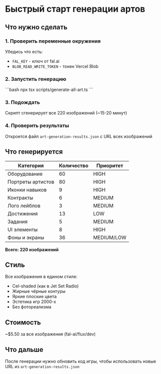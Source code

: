 # Быстрый старт генерации артов

## Что нужно сделать

### 1. Проверить переменные окружения
Убедись что есть:
- `FAL_KEY` - ключ от fal.ai
- `BLOB_READ_WRITE_TOKEN` - токен Vercel Blob

### 2. Запустить генерацию
\`\`\`bash
npx tsx scripts/generate-all-art.ts
\`\`\`

### 3. Подождать
Скрипт сгенерирует все 220 изображений (~15-20 минут)

### 4. Проверить результаты
Откроется файл `art-generation-results.json` с URL всех изображений

## Что генерируется

| Категория | Количество | Приоритет |
|-----------|------------|-----------|
| Оборудование | 60 | HIGH |
| Портреты артистов | 80 | HIGH |
| Иконки навыков | 9 | HIGH |
| Контракты | 6 | MEDIUM |
| Лого лейблов | 3 | MEDIUM |
| Достижения | 13 | LOW |
| Задания | 5 | MEDIUM |
| UI элементы | 8 | HIGH |
| Фоны и экраны | 36 | MEDIUM/LOW |

**Всего: 220 изображений**

## Стиль
Все изображения в едином стиле:
- Cel-shaded (как в Jet Set Radio)
- Жирные чёрные контуры
- Яркие плоские цвета
- Эстетика игр 2000-х
- Без фотореализма

## Стоимость
~$5.50 за все изображения (fal-ai/flux/dev)

## Что дальше
После генерации нужно обновить код игры, чтобы использовать новые URL из `art-generation-results.json`
